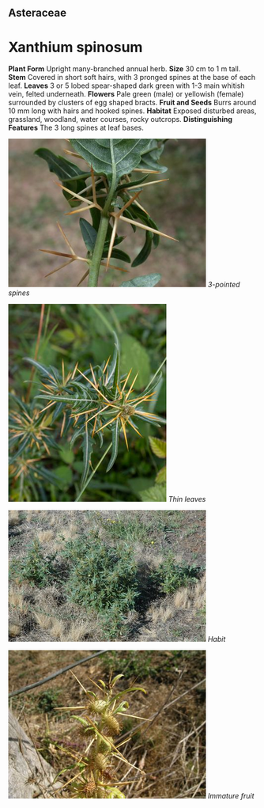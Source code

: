 ## Asteraceae
# Xanthium spinosum
 **Plant Form** Upright many-branched annual herb. **Size** 30 cm to 1 m tall. **Stem** Covered in short soft hairs, with 3 pronged spines at the base of each leaf. **Leaves** 3 or 5 lobed spear-shaped dark green with 1-3 main whitish vein, felted underneath. **Flowers** Pale green (male) or yellowish (female) surrounded by clusters of egg shaped bracts. **Fruit and Seeds** Burrs around 10 mm long with hairs and hooked spines. **Habitat** Exposed disturbed areas, grassland, woodland, water courses, rocky outcrops. **Distinguishing Features** The 3 long spines at leaf bases.


![3-pointed spines](21432_Xanthium-spinosum09.jpg)
 *3-pointed spines* 

![Thin leaves](73735_DSCF1107.jpg)
 *Thin leaves* 

![Habit](21434_Xanthium-spinosum11.jpg)
 *Habit* 

![Immature fruit](21458_Xanthium-spinosum13.jpg)
 *Immature fruit* 

